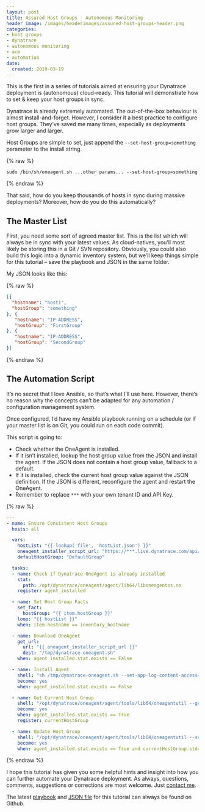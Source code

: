 ```yaml
---
layout: post
title: Assured Host Groups - Autonomous Monitoring
header_image: /images/headerimages/assured-host-groups-header.png
categories:
- host groups
- dynatrace
- autonomous monitoring
- acm
- automation
date:
  created: 2019-03-19
---
```


This is the first in a series of tutorials aimed at ensuring your Dynatrace deployment is (autonomous) cloud-ready. This tutorial will demonstrate how to set & keep your host groups in sync.

<!-- more -->

Dynatrace is already extremely automated. The out-of-the-box behaviour is almost install-and-forget. However, I consider it a best practice to configure host groups. They’ve saved me many times, especially as deployments grow larger and larger.

Host Groups are simple to set, just append the `--set-host-group=something` parameter to the install string.

{% raw %}
```
sudo /bin/sh/oneagent.sh ...other params... --set-host-group=something
```
{% endraw %}

That said, how do you keep thousands of hosts in sync during massive deployments? Moreover, how do you do this automatically?

## The Master List

First, you need some sort of agreed master list. This is the list which will always be in sync with your latest values. As cloud-natives, you’ll most likely be storing this in a Git / SVN repository. Obviously, you could also build this logic into a dynamic inventory system, but we’ll keep things simple for this tutorial – save the playbook and JSON in the same folder.

My JSON looks like this:

{% raw %}
```json
[{
  "hostname": "host1",
  "hostGroup": "something"
}, {
   "hostname": "IP-ADDRESS",
   "hostGroup": "FirstGroup"
}, {
   "hostname": "IP-ADDRESS",
   "hostGroup": "SecondGroup"
}]
```
{% endraw %}

## The Automation Script

It’s no secret that I love Ansible, so that’s what I’ll use here. However, there’s no reason why the concepts can’t be adapted for any automation / configuration management system.

Once configured, I’d have my Ansible playbook running on a schedule (or if your master list is on Git, you could run on each code commit).

This script is going to:

- Check whether the OneAgent is installed.
- If it isn’t installed, lookup the host group value from the JSON and install the agent. If the JSON does not contain a host group value, fallback to a default.
- If it is installed, check the current host group value against the JSON definition. If the JSON is different, reconfigure the agent and restart the OneAgent.
- Remember to replace `***` with your own tenant ID and API Key.

{% raw %}
```yaml
---
- name: Ensure Consistent Host Groups
  hosts: all

  vars:
    hostList: "{{ lookup('file', 'hostList.json') }}"
    oneagent_installer_script_url: "https://***.live.dynatrace.com/api/v1/deployment/installer/agent/unix/default/latest?Api-Token=***&arch=x86&flavor=default"
    defaultHostGroup: "DefaultGroup"

  tasks:
  - name: Check if Dynatrace OneAgent is already installed
    stat:
      path: /opt/dynatrace/oneagent/agent/lib64/liboneagentos.so
    register: agent_installed

  - name: Set Host Group Facts
    set_fact:
      hostGroup: "{{ item.hostGroup }}"
    loop: "{{ hostList }}"
    when: item.hostname == inventory_hostname

  - name: Download OneAgent
    get_url:
      url: "{{ oneagent_installer_script_url }}"
      dest: "/tmp/dynatrace-oneagent.sh"
    when: agent_installed.stat.exists == False

  - name: Install Agent
    shell: "sh /tmp/dynatrace-oneagent.sh --set-app-log-content-access=true --set-infra-only=false --set-host-group={{ hostvars[inventory_hostname].hostGroup | default(defaultHostGroup)  }}"
    become: yes
    when: agent_installed.stat.exists == False

  - name: Get Current Host Group
    shell: "/opt/dynatrace/oneagent/agent/tools/lib64/oneagentutil --get-host-group"
    become: yes
    when: agent_installed.stat.exists == True
    register: currentHostGroup

  - name: Update Host Group
    shell: "/opt/dynatrace/oneagent/agent/tools/lib64/oneagentutil --set-host-group={{ hostvars[inventory_hostname].hostGroup | default(defaultHostGroup) }} --restart-service"
    become: yes
    when: agent_installed.stat.exists == True and currentHostGroup.stdout != (hostvars[inventory_hostname].hostGroup | default(defaultHostGroup))
```
{% endraw %}

I hope this tutorial has given you some helpful hints and insight into how you can further automate your Dynatrace deployment. As always, questions, comments, suggestions or corrections are most welcome. Just [contact me](../contact.md).

The latest [playbook](https://github.com/agardnerIT/OddFiles/blob/master/consistentHostGroups.playbook.yml) and [JSON file](https://github.com/agardnerIT/OddFiles/blob/master/consistentHostGroup.json) for this tutorial can always be found on Github.